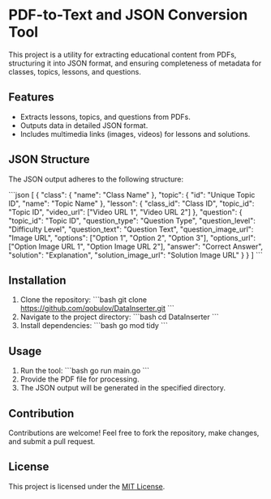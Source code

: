 # PDF-to-Text and JSON Conversion Tool

This project is a utility for extracting educational content from PDFs, structuring it into JSON format, and ensuring completeness of metadata for classes, topics, lessons, and questions.

## Features

- Extracts lessons, topics, and questions from PDFs.
- Outputs data in detailed JSON format.
- Includes multimedia links (images, videos) for lessons and solutions.

## JSON Structure

The JSON output adheres to the following structure:

\`\`\`json
[
  {
    "class": { "name": "Class Name" },
    "topic": { "id": "Unique Topic ID", "name": "Topic Name" },
    "lesson": {
      "class_id": "Class ID",
      "topic_id": "Topic ID",
      "video_url": ["Video URL 1", "Video URL 2"]
    },
    "question": {
      "topic_id": "Topic ID",
      "question_type": "Question Type",
      "question_level": "Difficulty Level",
      "question_text": "Question Text",
      "question_image_url": "Image URL",
      "options": ["Option 1", "Option 2", "Option 3"],
      "options_url": ["Option Image URL 1", "Option Image URL 2"],
      "answer": "Correct Answer",
      "solution": "Explanation",
      "solution_image_url": "Solution Image URL"
    }
  }
]
\`\`\`

## Installation

1. Clone the repository:
   \`\`\`bash
   git clone https://github.com/qobulov/DataInserter.git
   \`\`\`
2. Navigate to the project directory:
   \`\`\`bash
   cd DataInserter
   \`\`\`
3. Install dependencies:
   \`\`\`bash
   go mod tidy
   \`\`\`

## Usage

1. Run the tool:
   \`\`\`bash
   go run main.go
   \`\`\`
2. Provide the PDF file for processing.
3. The JSON output will be generated in the specified directory.

## Contribution

Contributions are welcome! Feel free to fork the repository, make changes, and submit a pull request.

## License

This project is licensed under the [MIT License](LICENSE).